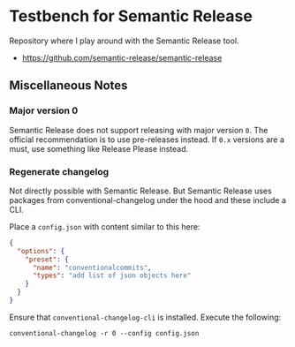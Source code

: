 # Testbench for Semantic Release

Repository where I play around with the Semantic Release tool.

- <https://github.com/semantic-release/semantic-release>

## Miscellaneous Notes

### Major version 0

Semantic Release does not support releasing with major version `0`. The official
recommendation is to use pre-releases instead. If `0.x` versions are a must, use
something like Release Please instead.

### Regenerate changelog

Not directly possible with Semantic Release. But Semantic Release uses packages
from conventional-changelog under the hood and these include a CLI.

Place a `config.json` with content similar to this here:

```json
{
  "options": {
    "preset": {
      "name": "conventionalcommits",
      "types": "add list of json objects here"
    }
  }
}
```

Ensure that `conventional-changelog-cli` is installed. Execute the following:

```shell
conventional-changelog -r 0 --config config.json
```
